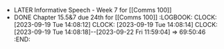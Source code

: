 - LATER Informative Speech - Week 7 for [[Comms 100]]
- DONE Chapter 15.5&7 due 24th for [[Comms 100]]
  :LOGBOOK:
  CLOCK: [2023-09-19 Tue 14:08:12]
  CLOCK: [2023-09-19 Tue 14:08:14]
  CLOCK: [2023-09-19 Tue 14:08:18]--[2023-09-22 Fri 11:59:04] =>  69:50:46
  :END: